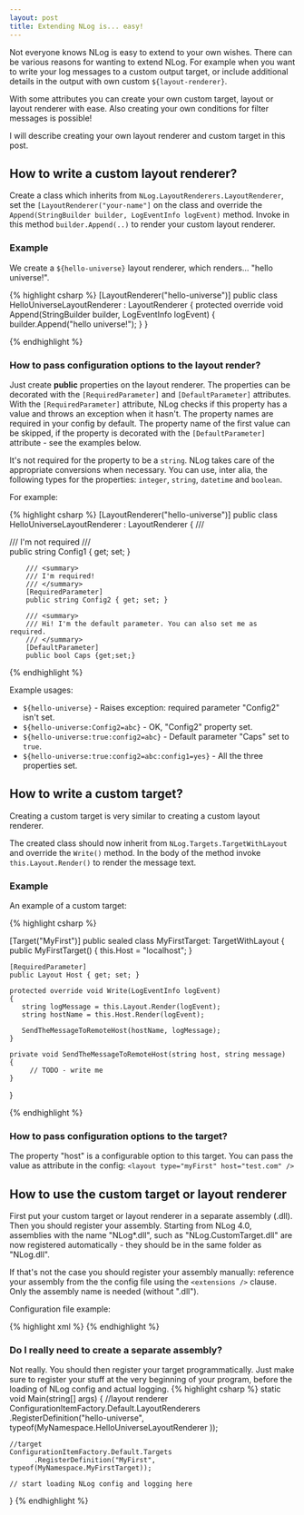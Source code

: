 ```yaml
---
layout: post
title: Extending NLog is... easy!
---
```




Not everyone knows NLog is easy to extend to your own wishes. 
There can be various reasons for wanting to extend NLog. 
For example when you want to write your log messages to a custom output target, or include additional details in the output with own custom `${layout-renderer}`. 

With some attributes you can create your own custom target, layout or layout renderer with ease. 
Also creating your own conditions for filter messages is possible!

I will describe creating your own layout renderer and custom target in this post.


## How to write a custom layout renderer?
Create a class which inherits from `NLog.LayoutRenderers.LayoutRenderer`, set the `[LayoutRenderer("your-name"]` on the class and override the `Append(StringBuilder builder, LogEventInfo logEvent)` method. 
Invoke in this method `builder.Append(..)` to render your custom layout renderer.

### Example
We create a `${hello-universe}` layout renderer, which renders... "hello universe!".

{% highlight csharp %}
[LayoutRenderer("hello-universe")]
public class HelloUniverseLayoutRenderer : LayoutRenderer
{
    protected override void Append(StringBuilder builder, LogEventInfo logEvent)
    {
        builder.Append("hello universe!");
    }
}


{% endhighlight %}

### How to pass configuration options to the layout render?
Just create **public** properties on the layout renderer. The properties can be decorated with the `[RequiredParameter]` and `[DefaultParameter]` attributes. 
With the `[RequiredParameter]` attribute, NLog checks if this property has a value and throws an exception when it hasn't.
The property names are required in your config by default. The property name of the first value can be skipped, if the property is decorated with the `[DefaultParameter]` attribute - see the examples below. 

It's not required for the property to be a `string`.
NLog takes care of the appropriate conversions when necessary. You can use, inter alia, the following types for the properties: `integer`, `string`, `datetime` and `boolean`. 


For example:

{% highlight csharp %}
[LayoutRenderer("hello-universe")]
public class HelloUniverseLayoutRenderer : LayoutRenderer
{
        /// <summary>
        /// I'm not required
        /// </summary>
        public string Config1 { get; set; }

        /// <summary>
        /// I'm required! 
        /// </summary>
        [RequiredParameter]
        public string Config2 { get; set; }

        /// <summary>
        /// Hi! I'm the default parameter. You can also set me as required.
        /// </summary>
        [DefaultParameter]
        public bool Caps {get;set;}

{% endhighlight %}

Example usages:

- `${hello-universe}` - Raises exception: required parameter "Config2" isn't set.
- `${hello-universe:Config2=abc}` - OK, "Config2" property set.
- `${hello-universe:true:config2=abc}` - Default parameter "Caps" set to `true`.
- `${hello-universe:true:config2=abc:config1=yes}` - All the three properties set.


## How to write a custom target?
Creating a custom target is very similar to creating a custom layout renderer. 

The created class should now inherit from `NLog.Targets.TargetWithLayout` and override the `Write()` method. In the body of the method invoke `this.Layout.Render()` to render the message text.

### Example
An example of a custom target:
 
{% highlight csharp %}

[Target("MyFirst")] 
public sealed class MyFirstTarget: TargetWithLayout 
{ 
    public MyFirstTarget()
    {
        this.Host = "localhost";
    }
 
    [RequiredParameter] 
    public Layout Host { get; set; }
 
    protected override void Write(LogEventInfo logEvent) 
    { 
       string logMessage = this.Layout.Render(logEvent); 
       string hostName = this.Host.Render(logEvent); 

       SendTheMessageToRemoteHost(hostName, logMessage); 
    } 
 
    private void SendTheMessageToRemoteHost(string host, string message) 
    { 
         // TODO - write me 
    } 
} 

{% endhighlight %}

### How to pass configuration options to the target?

The property "host" is a configurable option to this target. You can pass the value as attribute in the config: `<layout type="myFirst" host="test.com" />`


## How to use the custom target or layout renderer
First put your custom target or layout renderer in a separate assembly (.dll). Then you should register your assembly. Starting from NLog 4.0, assemblies with the name "NLog*.dll", such as "NLog.CustomTarget.dll" are now registered automatically - they should be in the same folder as "NLog.dll".  

If that's not the case you should register your assembly manually: reference your assembly from the the config file using the `<extensions />` clause. Only the assembly name is needed (without ".dll"). 

Configuration file example:

{% highlight xml %}
<nlog> 
  <extensions> 
    <add assembly="MyAssembly"/> 
  </extensions> 
  <targets> 
    <target name="a1" type="MyFirst" host="localhost"/> 
    <target name="f1" type="file"  layout="${longdate} ${hello-universe}" 
            fileName="${basedir}/logs/logfile.log" />
  </targets> 
  <rules> 
    <logger name="*" minLevel="Info" appendTo="a1"/> 
    <logger name="*" minLevel="Info" appendTo="f1"/> 
  </rules> 
</nlog>
{% endhighlight %}


### Do I really need to create a separate assembly?
Not really. You should then register your target programmatically. Just make sure to register your stuff at the very beginning of your program, before the loading of NLog config and actual logging. 
{% highlight csharp %}
static void Main(string[] args) 
{ 
    //layout renderer
    ConfigurationItemFactory.Default.LayoutRenderers
          .RegisterDefinition("hello-universe", typeof(MyNamespace.HelloUniverseLayoutRenderer ));

    //target
    ConfigurationItemFactory.Default.Targets
          .RegisterDefinition("MyFirst", typeof(MyNamespace.MyFirstTarget));
 
    // start loading NLog config and logging here
}
{% endhighlight %}



